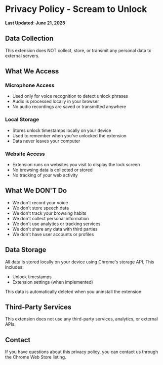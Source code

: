 # Privacy Policy - Scream to Unlock

**Last Updated: June 21, 2025**

## Data Collection

This extension does NOT collect, store, or transmit any personal data to external servers.

## What We Access

### Microphone Access
- Used only for voice recognition to detect unlock phrases
- Audio is processed locally in your browser
- No audio recordings are saved or transmitted anywhere

### Local Storage
- Stores unlock timestamps locally on your device
- Used to remember when you've unlocked the extension
- Data never leaves your computer

### Website Access
- Extension runs on websites you visit to display the lock screen
- No browsing data is collected or stored
- No tracking of your web activity

## What We DON'T Do

- We don't record your voice
- We don't store speech data
- We don't track your browsing habits
- We don't collect personal information
- We don't use analytics or tracking services
- We don't share any data with third parties
- We don't have user accounts or profiles

## Data Storage

All data is stored locally on your device using Chrome's storage API. This includes:
- Unlock timestamps
- Extension settings (when implemented)

This data is automatically deleted when you uninstall the extension.

## Third-Party Services

This extension does not use any third-party services, analytics, or external APIs.

## Contact

If you have questions about this privacy policy, you can contact us through the Chrome Web Store listing.